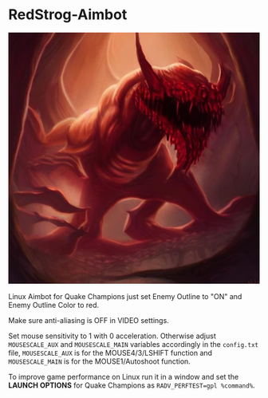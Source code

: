 # RedStrog-Aimbot
![the aimbot god](https://github.com/megastrog/RedStrog-Aimbot/raw/main/buttesda.jpeg?raw=true)

Linux Aimbot for Quake Champions just set Enemy Outline to "ON" and Enemy Outline Color to red.

Make sure anti-aliasing is OFF in VIDEO settings.

Set mouse sensitivity to 1 with 0 acceleration. Otherwise adjust `MOUSESCALE_AUX` and `MOUSESCALE_MAIN` variables accordingly in the `config.txt` file, `MOUSESCALE_AUX` is for the MOUSE4/3/LSHIFT function and `MOUSESCALE_MAIN` is for the MOUSE1/Autoshoot function.

To improve game performance on Linux run it in a window and set the **LAUNCH OPTIONS** for Quake Champions as `RADV_PERFTEST=gpl %command%`.
